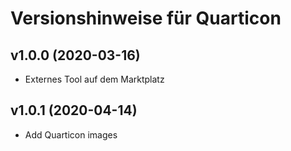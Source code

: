 # Versionshinweise für Quarticon
## v1.0.0 (2020-03-16) 
- Externes Tool auf dem Marktplatz
## v1.0.1 (2020-04-14) 
- Add Quarticon images
